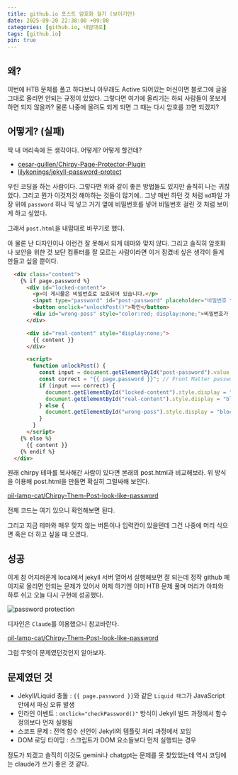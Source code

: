 ```yaml
---
title: github.io 포스트 암호화 걸기 (보이기만)
date: 2025-09-20 22:38:00 +09:00
categories: [github.io, 내맘대로]
tags: [github.io]
pin: true
---
```


## 왜?

이번에 HTB 문제를 풀고 하다보니 아무래도 Active 되어있는 머신이면 블로그에 글을 그대로 올리면 안되는 규정이 있었다. 그렇다면 여기에 올리기는 하되 사람들이 못보게 하면 되지 않을까? 물론 나중에 올려도 되게 되면 그 때는 다시 암호를 끄면 되겠지?

## 어떻게? (실패)

딱 내 머리속에 든 생각이다. 어떻게? 어떻게 할건데? 

- [cesar-guillen/Chirpy-Page-Protector-Plugin](https://github.com/cesar-guillen/Chirpy-Page-Protector-Plugin)
- [lilykonings/jekyll-password-protect](https://github.com/lilykonings/jekyll-password-protect)

우린 코딩을 하는 사람이다. 그렇다면 위와 같이 좋은 방법들도 있지만 솔직히 나는 귀찮았다. 그리고 뭔가 이것저것 해야하는 것들이 많기에.. 그냥 매번 하던 것 처럼 `md`파일 가장 위에 `password` 하나 띡 넣고 거기 옆에 비밀번호를 넣어 비밀번호 걸린 것 처럼 보이게 하고 싶었다.

그래서 `post.html`을 내맘대로 바꾸기로 했다.

아 물론 난 디자인이나 이런건 잘 못해서 되게 테마와 맞지 않다. 그리고  솔직히 암호화나 보안을 위한 것 보단 컴퓨터를 잘 모르는 사람이라면 이거 잠겼네 싶은 생각이 들게 만들고 싶을 뿐이다.

```html
  <div class="content">
    {% if page.password %}
      <div id="locked-content">
        <p>이 게시물은 비밀번호로 보호되어 있습니다.</p>
        <input type="password" id="post-password" placeholder="비밀번호 입력">
        <button onclick="unlockPost()">확인</button>
        <div id="wrong-pass" style="color:red; display:none;">비밀번호가 틀렸습니다.</div>
      </div>

      <div id="real-content" style="display:none;">
        {{ content }}
      </div>

      <script>
        function unlockPost() {
          const input = document.getElementById("post-password").value;
          const correct = "{{ page.password }}"; // Front Matter password 값
          if (input === correct) {
            document.getElementById("locked-content").style.display = "none";
            document.getElementById("real-content").style.display = "block";
          } else {
            document.getElementById("wrong-pass").style.display = "block";
          }
        }
      </script>
    {% else %}
      {{ content }}
    {% endif %}
  </div>
```

원래 chirpy 테마를 복사해간 사람이 있다면 본래의 post.html과 비교해보라. 위 방식을 이용해 post.html을 만들면 확실히 그럴싸해 보인다.

[oil-lamp-cat/Chirpy-Them-Post-look-like-password](https://github.com/oil-lamp-cat/Chirpy-Them-Post-look-like-password)

전체 코드는 여기 있으니 확인해보면 된다.

그리고 지금 테마와 매우 맞지 않는 버튼이나 입력칸이 있을텐데 그건 나중에 머리 식으면 혹은 더 하고 싶을 때 오겠다.

## 성공

이게 참 어지러운게 local에서 jekyll 서버 열어서 실행해보면 잘 되는데 정작 github 페이지로 올리면 안되는 문제가 있어서 어제 하기엔 이미 HTB 문제 풀며 머리가 아파와 하루 쉬고 오늘 다시 구현에 성공했다.

![password protection](https://github.com/user-attachments/assets/9f3bb31f-0bae-4777-ad89-f7b2eddb757a)

디자인은 `Claude`를 이용했으니 참고바란다.

[oil-lamp-cat/Chirpy-Them-Post-look-like-password](https://github.com/oil-lamp-cat/Chirpy-Them-Post-look-like-password)

그럼 무엇이 문제였던것인지 알아보자.

## 문제였던 것

- Jekyll/Liquid 충돌 : `{{ page.password }}`와 같은 `Liquid 태그`가 JavaScript 안에서 파싱 오류 발생
- 인라인 이벤트 : `onclick="checkPassword()"` 방식이 Jekyll 빌드 과정에서 함수 정의보다 먼저 실행됨
- 스코프 문제 : 전역 함수 선언이 Jekyll의 템플릿 처리 과정에서 꼬임
- DOM 로딩 타이밍 : 스크립트가 DOM 요소들보다 먼저 실행되는 경우

정도가 되겠고 솔직히 이것도 gemini나 chatgpt는 문제를 못 찾았었는데 역시 코딩에는 claude가 쓰기 좋은 것 같다.